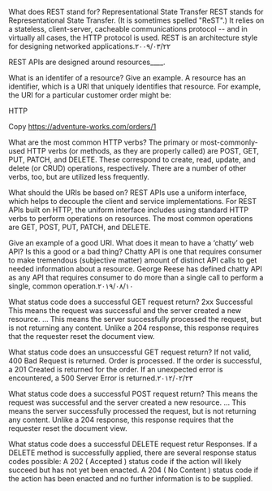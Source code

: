 What does REST stand for?
Representational State Transfer
REST stands for Representational State Transfer. (It is sometimes spelled "ReST".) It relies on a stateless, client-server, cacheable communications protocol -- and in virtually all cases, the HTTP protocol is used. REST is an architecture style for designing networked applications.٢٢‏/٠٣‏/٢٠٠٩

REST APIs are designed around  resources____.

What is an identifer of a resource? Give an example.
A resource has an identifier, which is a URI that uniquely identifies that resource. For example, the URI for a particular customer order might be:

HTTP

Copy
https://adventure-works.com/orders/1


What are the most common HTTP verbs?
The primary or most-commonly-used HTTP verbs (or methods, as they are properly called) are POST, GET, PUT, PATCH, and DELETE. These correspond to create, read, update, and delete (or CRUD) operations, respectively. There are a number of other verbs, too, but are utilized less frequently.

What should the URIs be based on?
REST APIs use a uniform interface, which helps to decouple the client and service implementations. For REST APIs built on HTTP, the uniform interface includes using standard HTTP verbs to perform operations on resources. The most common operations are GET, POST, PUT, PATCH, and DELETE.


Give an example of a good URI.
What does it mean to have a ‘chatty’ web API? Is this a good or a bad thing?
Chatty API is one that requires consumer to make tremendous (subjective matter) amount of distinct API calls to get needed information about a resource. George Reese has defined chatty API as any API that requires consumer to do more than a single call to perform a single, common operation.١٠‏/٠٨‏/٢٠١٩

What status code does a successful GET request return?
2xx Successful
This means the request was successful and the server created a new resource. ... This means the server successfully processed the request, but is not returning any content. Unlike a 204 response, this response requires that the requester reset the document view.

What status code does an unsuccessful GET request return?
If not valid, 400 Bad Request is returned. Order is processed. If the order is successful, a 201 Created is returned for the order. If an unexpected error is encountered, a 500 Server Error is returned.٢٣‏/٠٢‏/٢٠١٢

What status code does a successful POST request return?
This means the request was successful and the server created a new resource. ... This means the server successfully processed the request, but is not returning any content. Unlike a 204 response, this response requires that the requester reset the document view.

What status code does a successful DELETE request retur
Responses. If a DELETE method is successfully applied, there are several response status codes possible: A 202 ( Accepted ) status code if the action will likely succeed but has not yet been enacted. A 204 ( No Content ) status code if the action has been enacted and no further information is to be supplied.
